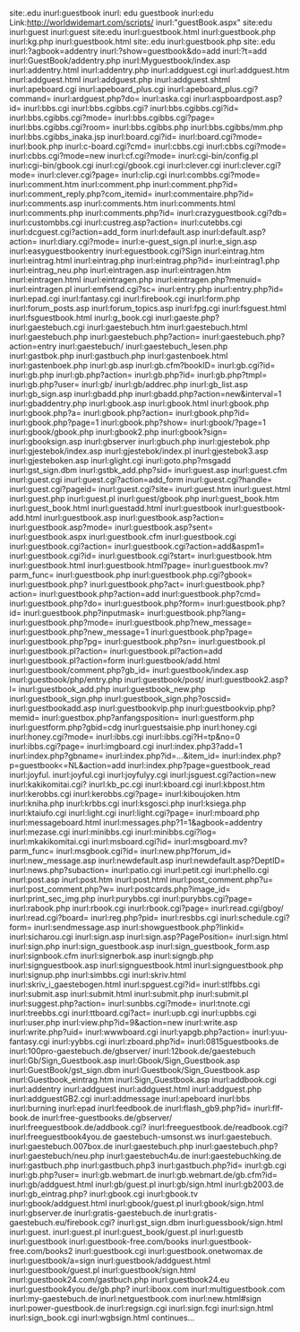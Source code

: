 site:.edu inurl:guestbook
inurl: edu guestbook
inurl:edu Link:http://worldwidemart.com/scripts/
inurl:"guestBook.aspx" site:edu
inurl:guest inurl:guest site:edu
inurl:guestbook.html
inurl:guestbook.php
inurl:kg.php
inurl:guestbook.html site:.edu
inurl:guestbook.php site:.edu
inurl:?agbook=addentry
inurl:?show=guestbook&do=add
inurl:?t=add
inurl:GuestBook/addentry.php
inurl:Myguestbook/index.asp
inurl:addentry.html
inurl:addentry.php
inurl:addguest.cgi
inurl:addguest.htm
inurl:addguest.html
inurl:addguest.php
inurl:addguest.shtml
inurl:apeboard.cgi
inurl:apeboard_plus.cgi
inurl:apeboard_plus.cgi?command=
inurl:ardguest.php?do=
inurl:aska.cgi
inurl:aspboardpost.asp?id=
inurl:bbs.cgi
inurl:bbs.cgibbs.cgi?
inurl:bbs.cgibbs.cgi?id=
inurl:bbs.cgibbs.cgi?mode=
inurl:bbs.cgibbs.cgi?page=
inurl:bbs.cgibbs.cgi?room=
inurl:bbs.cgibbs.php
inurl:bbs.cgibbs/mm.php
inurl:bbs.cgibbs_inaka.jsp
inurl:board.cgi?id=
inurl:board.cgi?mode=
inurl:book.php
inurl:c-board.cgi?cmd=
inurl:cbbs.cgi
inurl:cbbs.cgi?mode=
inurl:cbbs.cgi?mode=new
inurl:cf.cgi?mode=
inurl:cgi-bin/config.pl
inurl:cgi-bin/gbook.cgi
inurl:cgi/gbook.cgi
inurl:clever.cgi
inurl:clever.cgi?mode=
inurl:clever.cgi?page=
inurl:clip.cgi
inurl:combbs.cgi?mode=
inurl:comment.htm
inurl:comment.php
inurl:comment.php?id=
inurl:comment_reply.php?com_itemid=
inurl:commentaire.php?id=
inurl:comments.asp
inurl:comments.htm
inurl:comments.html
inurl:comments.php
inurl:comments.php?id=
inurl:crazyguestbook.cgi?db=
inurl:custombbs.cgi
inurl:custreg.asp?action=
inurl:cutebbs.cgi
inurl:dcguest.cgi?action=add_form
inurl:default.asp
inurl:default.asp?action=
inurl:diary.cgi?mode=
inurl:e-guest_sign.pl
inurl:e_sign.asp
inurl:easyguestbookentry
inurl:eguestbook.cgi?Sign
inurl:eintrag.htm
inurl:eintrag.html
inurl:eintrag.php
inurl:eintrag.php?id=
inurl:eintrag1.php
inurl:eintrag_neu.php
inurl:eintragen.asp
inurl:eintragen.htm
inurl:eintragen.html
inurl:eintragen.php
inurl:eintragen.php?menuid=
inurl:eintragen.pl
inurl:emfsend.cgi?sc=
inurl:entry.php
inurl:entry.php?id=
inurl:epad.cgi
inurl:fantasy.cgi
inurl:firebook.cgi
inurl:form.php
inurl:forum_posts.asp
inurl:forum_topics.asp
inurl:fpg.cgi
inurl:fsguest.html
inurl:fsguestbook.html
inurl:g_book.cgi
inurl:gaeste.php?
inurl:gaestebuch.cgi
inurl:gaestebuch.htm
inurl:gaestebuch.html
inurl:gaestebuch.php
inurl:gaestebuch.php?action=
inurl:gaestebuch.php?action=entry
inurl:gaestebuch/
inurl:gaestebuch_lesen.php
inurl:gastbok.php
inurl:gastbuch.php
inurl:gastenboek.html
inurl:gastenboek.php
inurl:gb.asp
inurl:gb.cfm?bookID=
inurl:gb.cgi?id=
inurl:gb.php
inurl:gb.php?action=
inurl:gb.php?id=
inurl:gb.php?tmpl=
inurl:gb.php?user=
inurl:gb/
inurl:gb/addrec.php
inurl:gb_list.asp
inurl:gb_sign.asp
inurl:gbadd.php
inurl:gbadd.php?action=new&interval=1
inurl:gbaddentry.php
inurl:gbook.asp
inurl:gbook.html
inurl:gbook.php
inurl:gbook.php?a=
inurl:gbook.php?action=
inurl:gbook.php?id=
inurl:gbook.php?page=1
inurl:gbook.php?show=
inurl:gbook/?page=1
inurl:gbook/gbook.php
inurl:gbook2.php
inurl:gbook?sign=
inurl:gbooksign.asp
inurl:gbserver
inurl:gbuch.php
inurl:gjestebok.php
inurl:gjestebok/index.asp
inurl:gjestebok/index.pl
inurl:gjestebok3.asp
inurl:gjesteboken.asp
inurl:glight.cgi
inurl:goto.php?msgadd
inurl:gst_sign.dbm
inurl:gstbk_add.php?sid=
inurl:guest.asp
inurl:guest.cfm
inurl:guest.cgi
inurl:guest.cgi?action=add_form
inurl:guest.cgi?handle=
inurl:guest.cgi?pageid=
inurl:guest.cgi?site=
inurl:guest.htm
inurl:guest.html
inurl:guest.php
inurl:guest.pl
inurl:guest/gbook.php
inurl:guest_book.htm
inurl:guest_book.html
inurl:guestadd.html
inurl:guestbook
inurl:guestbook-add.html
inurl:guestbook.asp
inurl:guestbook.asp?action=
inurl:guestbook.asp?mode=
inurl:guestbook.asp?sent=
inurl:guestbook.aspx
inurl:guestbook.cfm
inurl:guestbook.cgi
inurl:guestbook.cgi?action=
inurl:guestbook.cgi?action=add&aspm1=
inurl:guestbook.cgi?id=
inurl:guestbook.cgi?start=
inurl:guestbook.htm
inurl:guestbook.html
inurl:guestbook.html?page=
inurl:guestbook.mv?parm_func=
inurl:guestbook.php
inurl:guestbook.php.cgi?gbook=
inurl:guestbook.php?
inurl:guestbook.php?act=
inurl:guestbook.php?action=
inurl:guestbook.php?action=add
inurl:guestbook.php?cmd=
inurl:guestbook.php?do=
inurl:guestbook.php?form=
inurl:guestbook.php?id=
inurl:guestbook.php?inputmask=
inurl:guestbook.php?lang=
inurl:guestbook.php?mode=
inurl:guestbook.php?new_message=
inurl:guestbook.php?new_message=1
inurl:guestbook.php?page=
inurl:guestbook.php?pg=
inurl:guestbook.php?sn=
inurl:guestbook.pl
inurl:guestbook.pl?action=
inurl:guestbook.pl?action=add
inurl:guestbook.pl?action=form
inurl:guestbook/add.html
inurl:guestbook/comment.php?gb_id=
inurl:guestbook/index.asp
inurl:guestbook/php/entry.php
inurl:guestbook/post/
inurl:guestbook2.asp?l=
inurl:guestbook_add.php
inurl:guestbook_new.php
inurl:guestbook_sign.php
inurl:guestbook_sign.php?oscsid=
inurl:guestbookadd.asp
inurl:guestbookvip.php
inurl:guestbookvip.php?memid=
inurl:guestbox.php?anfangsposition=
inurl:guestform.php
inurl:guestform.php?gbid=cdg
inurl:guestsaisie.php
inurl:honey.cgi
inurl:honey.cgi?mode=
inurl:ibbs.cgi
inurl:ibbs.cgi?H=tp&no=0
inurl:ibbs.cgi?page=
inurl:imgboard.cgi
inurl:index.php3?add=1
inurl:index.php?gbname=
inurl:index.php?id=...&item_id=
inurl:index.php?p=guestbook<=NL&action=add
inurl:index.php?page=guestbook_read
inurl:joyful.
inurl:joyful.cgi
inurl:joyfulyy.cgi
inurl:jsguest.cgi?action=new
inurl:kakikomitai.cgi?
inurl:kb_pc.cgi
inurl:kboard.cgi
inurl:kbpost.htm
inurl:kerobbs.cgi
inurl:kerobbs.cgi?page=
inurl:kiboujoken.htm
inurl:kniha.php
inurl:krbbs.cgi
inurl:ksgosci.php
inurl:ksiega.php
inurl:ktaiufo.cgi
inurl:light.cgi
inurl:light.cgi?page=
inurl:mboard.php
inurl:messageboard.html
inurl:messages.php?1=1&agbook=addentry
inurl:mezase.cgi
inurl:minibbs.cgi
inurl:minibbs.cgi?log=
inurl:mkakikomitai.cgi
inurl:msboard.cgi?id=
inurl:msgboard.mv?parm_func=
inurl:msgbook.cgi?id=
inurl:new.php?forum_id=
inurl:new_message.asp
inurl:newdefault.asp
inurl:newdefault.asp?DeptID=
inurl:news.php?subaction=
inurl:patio.cgi
inurl:petit.cgi
inurl:phello.cgi
inurl:post.asp
inurl:post.htm
inurl:post.html
inurl:post_comment.php?u=
inurl:post_comment.php?w=
inurl:postcards.php?image_id=
inurl:print_sec_img.php
inurl:purybbs.cgi
inurl:purybbs.cgi?page=
inurl:rabook.php
inurl:rbook.cgi
inurl:rbook.cgi?page=
inurl:read.cgi/gboy/
inurl:read.cgi?board=
inurl:reg.php?pid=
inurl:resbbs.cgi
inurl:schedule.cgi?form=
inurl:sendmessage.asp
inurl:showguestbook.php?linkid=
inurl:sicharou.cgi
inurl:sign.asp
inurl:sign.asp?PagePosition=
inurl:sign.html
inurl:sign.php
inurl:sign_guestbook.asp
inurl:sign_guestbook_form.asp
inurl:signbook.cfm
inurl:signerbok.asp
inurl:signgb.php
inurl:signguestbook.asp
inurl:signguestbook.html
inurl:signguestbook.php
inurl:signup.php
inurl:simbbs.cgi
inurl:skriv.html
inurl:skriv_i_gaestebogen.html
inurl:spguest.cgi?id=
inurl:stlfbbs.cgi
inurl:submit.asp
inurl:submit.html
inurl:submit.php
inurl:submit.pl
inurl:suggest.php?action=
inurl:sunbbs.cgi?mode=
inurl:tnote.cgi
inurl:treebbs.cgi
inurl:ttboard.cgi?act=
inurl:upb.cgi
inurl:upbbs.cgi
inurl:user.php
inurl:view.php?id=9&action=new
inurl:write.asp
inurl:write.php?uid=
inurl:wwwboard.cgi
inurl:yapgb.php?action=
inurl:yuu-fantasy.cgi
inurl:yybbs.cgi
inurl:zboard.php?id=
inurl:0815guestbooks.de
inurl:100pro-gaestebuch.de/gbserver/
inurl:12book.de/gaestebuch
inurl:Gb/Sign_Guestbook.asp
inurl:Gbook/Sign_Guestbook.asp
inurl:GuestBook/gst_sign.dbm
inurl:Guestbook/Sign_Guestbook.asp
inurl:Guestbook_eintrag.htm
inurl:Sign_Guestbook.asp
inurl:addbook.cgi
inurl:addentry
inurl:addguest
inurl:addguest.html
inurl:addguest.php
inurl:addguestGB2.cgi
inurl:addmessage
inurl:apeboard
inurl:bbs
inurl:burning
inurl:epad
inurl:feedbook.de
inurl:flash_gb9.php?id=
inurl:flf-book.de
inurl:free-guestbooks.de/gbserver/
inurl:freeguestbook.de/addbook.cgi?
inurl:freeguestbook.de/readbook.cgi?
inurl:freeguestbook4you.de
gaestebuch-umsonst.ws
inurl:gaestebuch.
inurl:gaestebuch.007box.de
inurl:gaestebuch.php
inurl:gaestebuch.php?
inurl:gaestebuch/neu.php
inurl:gaestebuch4u.de
inurl:gaestebuchking.de
inurl:gastbuch.php
inurl:gastbuch.php3
inurl:gastbuch.php?id=
inurl:gb.cgi
inurl:gb.php?user=
inurl:gb.webmart.de
inurl:gb.webmart.de/gb.cfm?id=
inurl:gb/addguest.html
inurl:gb/guest.pl
inurl:gb/sign.html
inurl:gb2003.de
inurl:gb_eintrag.php?
inurl:gbook.cgi
inurl:gbook.tv
inurl:gbook/addguest.html
inurl:gbook/guest.pl
inurl:gbook/sign.html
inurl:gbserver.de
inurl:gratis-gaestebuch.de
inurl:gratis-gaestebuch.eu/firebook.cgi?
inurl:gst_sign.dbm
inurl:guessbook/sign.html
inurl:guest.
inurl:guest.pl
inurl:guest_book/guest.pl
inurl:guestb
inurl:guestbook
inurl:guestbook-free.com/books
inurl:guestbook-free.com/books2
inurl:guestbook.cgi
inurl:guestbook.onetwomax.de
inurl:guestbook/a=sign
inurl:guestbook/addguest.html
inurl:guestbook/guest.pl
inurl:guestbook/sign.html
inurl:guestbook24.com/gastbuch.php
inurl:guestbook24.eu
inurl:guestbook4you.de/gb.php?
inurl:iboox.com
inurl:multiguestbook.com
inurl:my-gaestebuch.de
inurl:netguestbook.com
inurl:new.html#sign
inurl:power-guestbook.de
inurl:regsign.cgi
inurl:sign.fcgi
inurl:sign.html
inurl:sign_book.cgi
inurl:wgbsign.html
continues...
 